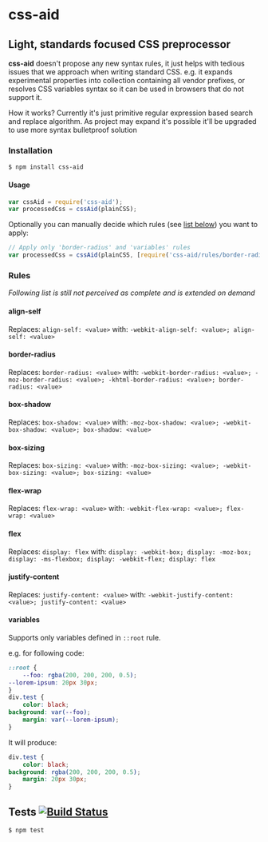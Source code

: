# css-aid
## Light, standards focused CSS preprocessor

__css-aid__ doesn't propose any new syntax rules, it just helps with tedious issues that we approach when writing standard CSS.
e.g. it expands experimental properties into collection containing all vendor prefixes, or resolves CSS variables syntax so it can be used in browsers that do not support it.

How it works? Currently it's just primitive regular expression based search and replace algorithm. As project may expand it's possible it'll be upgraded to use more syntax bulletproof solution

### Installation

	$ npm install css-aid

#### Usage

```javascript
var cssAid = require('css-aid');
var processedCss = cssAid(plainCSS);
```

Optionally you can manually decide which rules (see [list below](#rules)) you want to apply:

```javascript
// Apply only 'border-radius' and 'variables' rules
var processedCss = cssAid(plainCSS, [require('css-aid/rules/border-radius'), require('css-aid/rules/variables')]);
```

### Rules

_Following list is still not perceived as complete and is extended on demand_

#### align-self

Replaces:
`align-self: <value>`
with:
`-webkit-align-self: <value>; align-self: <value>`

#### border-radius

Replaces:
`border-radius: <value>`
with:
`-webkit-border-radius: <value>; -moz-border-radius: <value>; -khtml-border-radius: <value>; border-radius: <value>`

#### box-shadow

Replaces:
`box-shadow: <value>`
with:
`-moz-box-shadow: <value>; -webkit-box-shadow: <value>; box-shadow: <value>`

#### box-sizing

Replaces:
`box-sizing: <value>`
with:
`-moz-box-sizing: <value>; -webkit-box-sizing: <value>; box-sizing: <value>`

#### flex-wrap

Replaces:
`flex-wrap: <value>`
with:
`-webkit-flex-wrap: <value>; flex-wrap: <value>`

#### flex

Replaces:
`display: flex`
with:
`display: -webkit-box; display: -moz-box; display: -ms-flexbox; display: -webkit-flex; display: flex`

#### justify-content

Replaces:
`justify-content: <value>`
with:
`-webkit-justify-content: <value>; justify-content: <value>`

#### variables

Supports only variables defined in `::root` rule.

e.g. for following code:

```css
::root {
	--foo: rgba(200, 200, 200, 0.5);
--lorem-ipsum: 20px 30px;
}
div.test {
	color: black;
background: var(--foo);
	margin: var(--lorem-ipsum);
}
```

It will produce:
```css
div.test {
	color: black;
background: rgba(200, 200, 200, 0.5);
	margin: 20px 30px;
}
```

## Tests [![Build Status](https://travis-ci.org/medikoo/css-aid.png)](https://travis-ci.org/medikoo/css-aid)

	$ npm test
